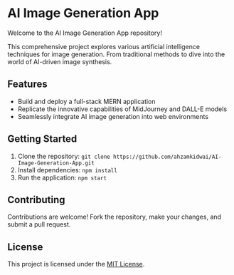 # AI Image Generation App

Welcome to the AI Image Generation App repository!

This comprehensive project explores various artificial intelligence techniques for image generation. From traditional methods to dive into the world of AI-driven image synthesis.

## Features
- Build and deploy a full-stack MERN application
- Replicate the innovative capabilities of MidJourney and DALL-E models
- Seamlessly integrate AI image generation into web environments

## Getting Started
1. Clone the repository: `git clone https://github.com/ahzamkidwai/AI-Image-Generation-App.git`
2. Install dependencies: `npm install`
3. Run the application: `npm start`

## Contributing
Contributions are welcome! Fork the repository, make your changes, and submit a pull request.

## License
This project is licensed under the [MIT License](LICENSE).
